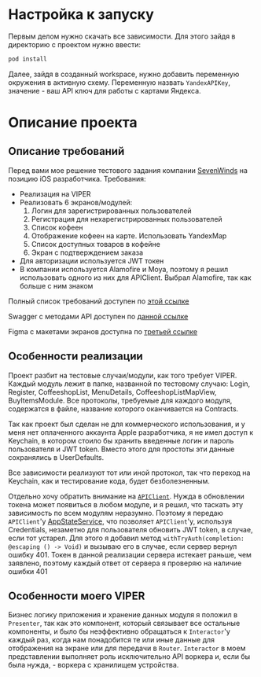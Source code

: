 # Настройка к запуску
Первым делом нужно скачать все зависимости. Для этого зайдя в директорию с проектом нужно ввести:

```bash
pod install
```

Далее, зайдя в созданный workspace, нужно добавить переменную окружения в активную схему. Переменную назвать ```YandexAPIKey```, значение - ваш API ключ для работы с картами Яндекса.

# Описание проекта

## Описание требований

Перед вами мое решение тестового задания компании [SevenWinds](https://7winds.mobi) на позицию iOS разработчика. 
Требования:
- Реализация на VIPER
- Реализовать 6 экранов/модулей:
  1. Логин для зарегистрированных пользователей
  2. Регистрация для нехарегистрированных пользователей
  3. Список кофеен
  4. Отображение кофеен на карте. Использовать YandexMap
  5. Список доступных товаров в кофейне
  6. Экран с подтверждением заказа
- Для авторизации используется JWT токен
- В компании используется Alamofire и Moya, поэтому я решил использовать одного из них для APIClient. Выбрал Alamofire, так как больше с ним знаком

Полный список требований доступен по [этой ссылке](https://docs.google.com/document/d/1jR_Ggj2bVN4mZJ8BoQxyY7BoZfNFFNeyEZL1AssLBLs/edit)

Swagger с методами API доступен по [данной ссылке](http://147.78.66.203:3210/swagger)

Figma с макетами экранов доступна по [третьей ссылке](https://www.figma.com/file/6cPIhgzqvsZmT86IbseCoM/Coffe-17.06?type=design&node-id=1-392&mode=design&t=nYMEHXQ5Q2tw2JK0-0)

## Особенности реализации

Проект разбит на тестовые случаи/модули, как того требует VIPER. Каждый модуль лежит в папке, названной по тестовому случаю: Login, Register, CoffeeshopList, MenuDetails, CoffeeshopListMapView, BuyItemsModule. Все протоколы, требуемые для каждого модуля, содержатся в файле, название которого оканчивается на Contracts.

Так как проект был сделан не для коммерческого использования, и у меня нет оплаченного аккаунта Apple разработчика, я не имел доступ к Keychain, в котором стоило бы хранить введенные логин и пароль пользователя и JWT token. Вместо этого для простоты эти данные сохранялись в UserDefaults.

Все зависимости реализуют тот или иной протокол, так что переход на Keychain, как и тестирование кода, будет безболезненным.

Отдельно хочу обратить внимание на [```APIClient```](SevenWinds/APIClient/APIClient.swift).
Нужда в обновлении токена может появиться в любом модуле, и я решил, что таскать эту зависимость по всем модулям неразумно. Поэтому я передаю ```APIClient```'у [AppStateService](SevenWinds/AppState.swift), что позволяет ```APIClient```'у, используя Credentials, незаметно для пользователя обновить JWT token, в случае, если тот устарел. Для этого я добавил метод ```withTryAuth(completion: @escaping () -> Void)``` и вызываю его в случае, если сервер вернул ошибку 401. Токен в данной реализации сервера истекает раньше, чем заявлено, поэтому каждый ответ от сервера я проверяю на наличие ошибки 401

## Особенности моего VIPER

Бизнес логику приложения и хранение данных модуля я положил в ```Presenter```, так как это компонент, который связывает все остальные компоненты, и было бы неэффективно обращаться к ```Interactor```'у каждый раз, когда нам понадобится те или иные данные для отображения на экране или для передачи в ```Router```. ```Interactor``` в моем представлении выполняет роль исключительно API воркера и, если бы была нужда, - воркера с хранилищем устройства.
